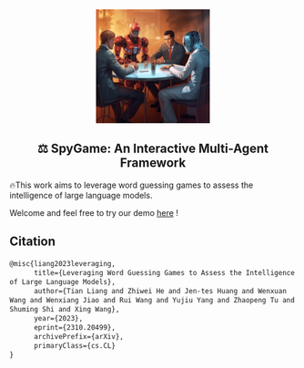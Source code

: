 <div align="center">
  <img src="imgs/spygame.jpeg" alt="Logo" width="200">
</div>

<h2 align="center">⚖️ SpyGame: An Interactive Multi-Agent Framework</h2>

:fire:This work aims to leverage word guessing games to assess the intelligence of large language models.

Welcome and feel free to try our demo <a href="https://2a8699da52cd388949.gradio.live/">here</a> !

## Citation
```
@misc{liang2023leveraging,
      title={Leveraging Word Guessing Games to Assess the Intelligence of Large Language Models}, 
      author={Tian Liang and Zhiwei He and Jen-tes Huang and Wenxuan Wang and Wenxiang Jiao and Rui Wang and Yujiu Yang and Zhaopeng Tu and Shuming Shi and Xing Wang},
      year={2023},
      eprint={2310.20499},
      archivePrefix={arXiv},
      primaryClass={cs.CL}
}
```


